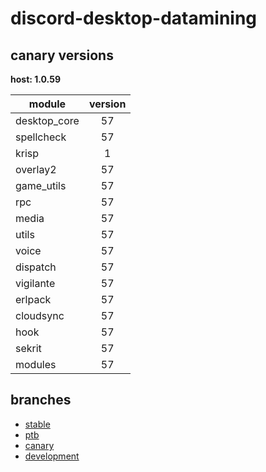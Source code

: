 # discord-desktop-datamining

## canary versions

**host: 1.0.59**

| module | version |
| ------ | :-----: |
| desktop_core | 57 |
| spellcheck | 57 |
| krisp | 1 |
| overlay2 | 57 |
| game_utils | 57 |
| rpc | 57 |
| media | 57 |
| utils | 57 |
| voice | 57 |
| dispatch | 57 |
| vigilante | 57 |
| erlpack | 57 |
| cloudsync | 57 |
| hook | 57 |
| sekrit | 57 |
| modules | 57 |

## branches

- [stable](https://github.com/OpenAsar/discord-desktop-datamining/tree/stable)
- [ptb](https://github.com/OpenAsar/discord-desktop-datamining/tree/ptb)
- [canary](https://github.com/OpenAsar/discord-desktop-datamining/tree/canary)
- [development](https://github.com/OpenAsar/discord-desktop-datamining/tree/development)